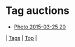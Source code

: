 <!--
title: Tag auctions
date: 2020-06-28T14:57:48.655Z
tags:
-->
# Tag auctions

 * [Photo 2015-03-25 20](114607145132.md)

| [Tags](tags.md) | [Top](index.md) |
